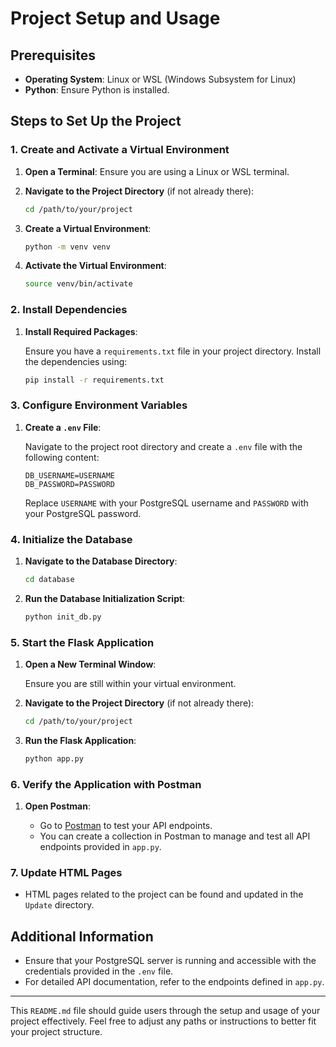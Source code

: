 
# Project Setup and Usage

## Prerequisites

- **Operating System**: Linux or WSL (Windows Subsystem for Linux)
- **Python**: Ensure Python is installed.

## Steps to Set Up the Project

### 1. Create and Activate a Virtual Environment

1. **Open a Terminal**: Ensure you are using a Linux or WSL terminal.

2. **Navigate to the Project Directory** (if not already there):

   ```bash
   cd /path/to/your/project
   ```

3. **Create a Virtual Environment**:

   ```bash
   python -m venv venv
   ```

4. **Activate the Virtual Environment**:

   ```bash
   source venv/bin/activate
   ```

### 2. Install Dependencies

1. **Install Required Packages**:

   Ensure you have a `requirements.txt` file in your project directory. Install the dependencies using:

   ```bash
   pip install -r requirements.txt
   ```

### 3. Configure Environment Variables

1. **Create a `.env` File**:

   Navigate to the project root directory and create a `.env` file with the following content:

   ```plaintext
   DB_USERNAME=USERNAME
   DB_PASSWORD=PASSWORD
   ```

   Replace `USERNAME` with your PostgreSQL username and `PASSWORD` with your PostgreSQL password.

### 4. Initialize the Database

1. **Navigate to the Database Directory**:

   ```bash
   cd database
   ```

2. **Run the Database Initialization Script**:

   ```bash
   python init_db.py
   ```

### 5. Start the Flask Application

1. **Open a New Terminal Window**:

   Ensure you are still within your virtual environment.

2. **Navigate to the Project Directory** (if not already there):

   ```bash
   cd /path/to/your/project
   ```

3. **Run the Flask Application**:

   ```bash
   python app.py
   ```

### 6. Verify the Application with Postman

1. **Open Postman**:

   - Go to [Postman](http://127.0.0.1:5000/) to test your API endpoints.
   - You can create a collection in Postman to manage and test all API endpoints provided in `app.py`.

### 7. Update HTML Pages

- HTML pages related to the project can be found and updated in the `Update` directory.

## Additional Information

- Ensure that your PostgreSQL server is running and accessible with the credentials provided in the `.env` file.
- For detailed API documentation, refer to the endpoints defined in `app.py`.

---

This `README.md` file should guide users through the setup and usage of your project effectively. Feel free to adjust any paths or instructions to better fit your project structure.